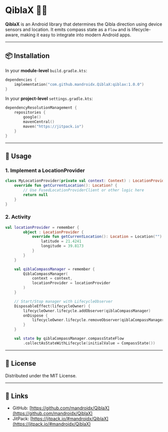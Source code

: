 
# QiblaX 📍🧭

**QiblaX** is an Android library that determines the Qibla direction using device sensors and location. It emits compass state as a `Flow` and is lifecycle-aware, making it easy to integrate into modern Android apps.

---

## 📦 Installation

In your **module-level** `build.gradle.kts`:

```kotlin
dependencies {
    implementation("com.github.mandroidx.QiblaX:qiblax:1.0.0")
}
```

In your **project-level** `settings.gradle.kts`:

```kotlin
dependencyResolutionManagement {
    repositories {
        google()
        mavenCentral()
        maven("https://jitpack.io")
    }
}
```

---

## 🧭 Usage

### 1. Implement a LocationProvider

```kotlin
class MyLocationProvider(private val context: Context) : LocationProvider {
    override fun getCurrentLocation(): Location? {
        // Use FusedLocationProviderClient or other logic here
        return null
    }
}
```

### 2. Activity
```kotlin
val locationProvider = remember {
        object : LocationProvider {
            override fun getCurrentLocation(): Location = Location("").apply {
                latitude = 21.4241
                longitude = 39.8173
            }
        }
    }

    val qiblaCompassManager = remember {
        QiblaCompassManager(
            context = context,
            locationProvider = locationProvider
        )
    }

    // Start/Stop manager with LifecycleObserver
    DisposableEffect(lifecycleOwner) {
        lifecycleOwner.lifecycle.addObserver(qiblaCompassManager)
        onDispose {
            lifecycleOwner.lifecycle.removeObserver(qiblaCompassManager)
        }
    }

    val state by qiblaCompassManager.compassStateFlow
        .collectAsStateWithLifecycle(initialValue = CompassState())

```

---

## 📄 License

Distributed under the MIT License.

---

## 🔗 Links

- GitHub: [https://github.com/mandroidx/QiblaX](https://github.com/mandroidx/QiblaX)
- JitPack: [https://jitpack.io/#mandroidx/QiblaX](https://jitpack.io/#mandroidx/QiblaX)
